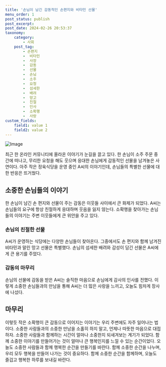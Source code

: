 ```yaml
---
title: '손님이 남긴 감동적인 손편지와 비타민 선물'
menu_order: 1
post_status: publish
post_excerpt: 
post_date: 2024-02-26 20:53:37
taxonomy:
    category:
        - 사회
    post_tag:
        - 손편지
        -  비타민
        -  사장
        -  감동
        -  선물
        -  손님
        -  소주
        -  요청
        -  섬세한
        -  배려
        -  망고
        -  친절
        -  인사
        -  소확행
        -  사랑
custom_fields:
    field1: value 1
    field2: value 2
---
```


![Image](https://imgnews.pstatic.net/image/015/2024/02/26/0004952663_001_20240226075301028.jpg?type=w647)

최근 한 온라인 커뮤니티에 올라온 이야기가 눈길을 끌고 있다. 한 손님이 소주 주문 중간에 떠나고, 무리한 요청을 해도 웃으며 응대한 손님에게 감동적인 선물을 남겨놓은 사연이다. 아주 작은 정육식당을 운영 중인 A씨의 이야기인데, 손님들의 특별한 선물에 대한 반응은 뜨거웠다.
## 소중한 손님들의 이야기
한 손님이 남긴 손 편지와 선물이 주는 감동은 이웃들 사이에서 큰 화제가 되었다. A씨는 손님들의 요구에 항상 친절하게 응대하며 웃음을 잃지 않는다. 소확행을 찾아가는 손님들의 이야기는 주변 이웃들에게 큰 위안을 주고 있다.
### 손님의 친절한 선물
A씨가 운영하는 식당에는 다양한 손님들이 찾아온다. 그중에서도 손 편지와 함께 남겨진 비타민과 말린 망고 선물은 특별했다. 손님의 섬세한 배려와 감성이 담긴 선물은 A씨에게 큰 용기를 주었다.
### 감동의 마무리
손님의 선물에 감동을 받은 A씨는 솔직한 마음으로 손님에게 감사의 인사를 전했다. 이렇게 소중한 손님들과의 만남을 통해 A씨는 더 많은 사랑을 느끼고, 오늘도 힘차게 장사에 나섰다.
## 마무리
이렇듯 작은 소확행이 큰 감동으로 이어지는 이야기는 우리 주변에도 자주 일어나는 법이다. 소중한 사람들과의 소중한 만남을 소홀히 하지 말고, 언제나 따뜻한 마음으로 대접하자. 소중한 사람들과 함께하는 시간이 얼마나 소중한지 되새겨보는 계기가 되었다. 함께 소중한 이야기를 만들어가는 것이 얼마나 큰 행복인지를 느낄 수 있는 순간이었다. 오늘도 소중한 사람들과 함께 행복한 순간을 만들기를 바란다. 함께 소중한 순간을 나누며, 우리 모두 행복을 만들어 나가는 것이 중요하다. 함께 소중한 순간을 함께하며, 오늘도 즐겁고 행복한 하루를 보내길 바란다.
